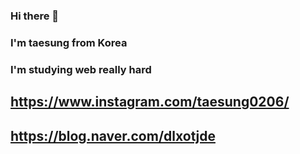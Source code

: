 ### Hi there 👋
### I'm taesung from Korea
### I'm studying web really hard

## https://www.instagram.com/taesung0206/

## https://blog.naver.com/dlxotjde

